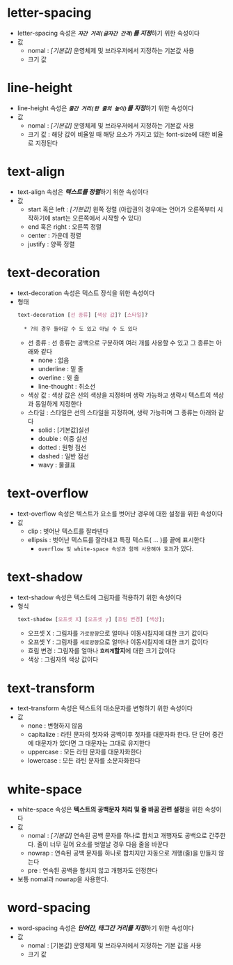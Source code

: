 # letter-spacing
* letter-spacing 속성은 ***`자간 거리(글자간 간격)`를 지정***하기 위한 속성이다
* 값
    * nomal : *[기본값]* 운영체제 및 브라우저에서 지정하는 기본값 사용
    * 크기 값
# line-height
* line-height 속성은 ***`줄간 거리(한 줄의 높이)`를 지정***하기 위한 속성이다
* 값
    * nomal : *[기본값]* 운영체제 및 브라우저에서 지정하는 기본값 사용
    * 크기 값 : 해당 값이 비율일 때 해당 요소가  가지고 있는 font-size에 대한 비율로 지정된다
# text-align
* text-align 속성은 ***텍스트를 정렬***하기 위한 속성이다
* 값
    * start 혹은 left : *[기본값]* 왼쪽 정렬 (아랍권의 경우에는 언어가 오른쪽부터 시작하기에 start는 오른쪽에서 시작할 수 있다)
    * end 혹은 right : 오른쪽 정렬
    * center : 가운데 정렬
    * justify : 양쪽 정렬
# text-decoration
* text-decoration 속성은 텍스트 장식을 위한 속성이다
* 형태
    ```css 
    text-decoration [선 종류] [색상 값]? [스타일]? 
    ```
        * ?의 경우 들어갈 수 도 있고 아닐 수 도 있다
    * 선 종류 : 선 종류는 공백으로 구분하여 여러 개를 사용할 수 있고 그 종류는 아래와 같다
        * none : 없음
        * underline : 밑 줄
        * overline : 윗 줄
        * line-thought : 취소선
    * 색상 값 : 색상 값은 선의 색상을 지정하며 생략 가능하고 생략시 텍스트의 색상과 동일하게 지정한다
    * 스타일 : 스타일은 선의 스타일을 지정하며, 생략 가능하며 그 종류는 아래와 같다
        * solid : [기본값]실선
        * double : 이중 실선
        * dotted : 원형 점선
        * dashed : 일반 점선
        * wavy : 물결표
# text-overflow
* text-overflow 속성은 텍스트가 요소를 벗어난 경우에 대한 설정을 위한 속성이다
* 값
    * clip : 벗어난 텍스트를 잘라넨다
    * ellipsis : 벗어난 텍스트를 잘라내고 특정 텍스트( ... )를 끝에 표시한다
        * `overflow 및 white-space 속성과 함께 사용해야 효과`가 있다.
# text-shadow
* text-shadow 속성은 텍스트에 그림자를 적용하기 위한 속성이다
* 형식
    ```css
    text-shadow [오프셋 X] [오프셋 y] [흐림 변경] [색상];
    ```
    * 오프셋 X : 그림자를 `가로방향`으로 얼마나 이동시킬지에 대한 크기 값이다
    * 오프셋 Y : 그림자를 `세로방향`으로 얼마나 이동시킬지에 대한 크기 값이다
    * 흐림 변경 : 그림자를 얼마나 **`흐리게`할지**에 대한 크기 값이다
    * 색상 : 그림자의 색상 값이다
# text-transform
* text-transform 속성은 텍스트의 대소문자를 변형하기 위한 속성이다
* 값
    * none : 변형하지 않음
    * capitalize : 라틴 문자의 첫자와 공백이후 첫자를 대문자화 한다. 단 단어 중간에 대문자가 있다면 그 대문자는 그대로 유지한다
    * uppercase : 모든 라틴 문자를 대문자화한다
    * lowercase : 모든 라틴 문자를 소문자화한다
# white-space
* white-space 속성은 **텍스트의 공백문자 처리 및 줄 바꿈 관련 설정**을 위한 속성이다
* 값
    * nomal : *[기본값]* 연속된 공백 문자를 하나로 합치고 개행자도 공백으로 간주한다. 줄이 너무 길어 요소를 벗얼날 경우 다음 줄을 바꾼다
    * nowrap : 연속된 공백 문자를 하나로 합치지만 자동으로 개행(줄)을 만들지 않는다
    * pre : 연속된 공백을 합치지 않고 개행자도 인정한다
* 보통 nomal과 nowrap을 사용한다.    
# word-spacing
* word-spacing 속성은 ***단어간, 태그간 거리를 지정***하기 위한 속성이다
* 값
    * nomal : [기본값] 운영체제 및 브라우저에서 지정하는 기본 값을 사용
    * 크기 값
